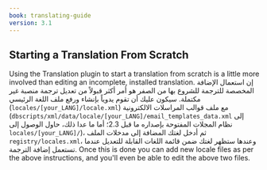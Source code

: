 ```yaml
---
book: translating-guide
version: 3.1
---
```


## Starting a Translation From Scratch

Using the Translation plugin to start a translation from scratch is a little more involved than editing an incomplete, installed translation. إن استعمال الإضافة المخصصة للترجمة للشروع بها من الصفر هو أمر أكثر قبولاً من تعديل ترجمة منصبة غير مكتملة. سيكون عليك أن تقوم يدوياً بإنشاء ورفع ملف اللغة الرئيسي (`locales/[your_LANG]/locale.xml`) مع ملف قوالب المراسلات الالكترونية (`dbscripts/xml/data/locale/[your_LANG]/email_templates_data.xml` إلى نظام المجلات المفتوحة بإصداره ما قبل 2.3؛ أما ما عدا ذلك، حاول الوصول إلى `locales/[your_LANG]/`)، ثم أدخل لغتك المضافة إلى مدخلات الملف `registry/locales.xml`، وعندها ستظهر لغتك ضمن قائمة اللغات القابلة للتعديل عندما تستعمل إضافة الترجمة. Once this is done you can add new locale files as per the above instructions, and you'll even be able to edit the above two files.
